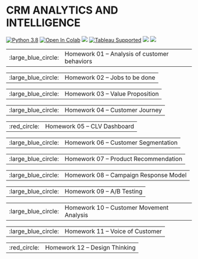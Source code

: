 # CRM ANALYTICS AND INTELLIGENCE
[![Python 3.8](https://img.shields.io/badge/python-3.8-blue.svg)](https://www.python.org/downloads/release/python-380/)
[![Open In Colab](https://colab.research.google.com/assets/colab-badge.svg)](https://colab.research.google.com/github/googlecolab/colabtools/blob/master/notebooks/colab-github-demo.ipynb)
![](https://img.shields.io/badge/GoogleBiguery-red.svg)
[![Tableau Supported](https://img.shields.io/badge/Support%20Level-Tableau%20Supported-53bd92.svg)](https://www.tableau.com/support-levels-it-and-developer-tools)
![](https://img.shields.io/badge/Tableau-brightgreen.svg)
![](https://img.shields.io/badge/TableauPrep-blueviolet.svg)



<table> <tr> <td> :large_blue_circle: </td> <td> Homework 01 – Analysis of customer behaviors </td>  </tr> </table> 
<table> <tr> <td> :large_blue_circle: </td> <td> Homework 02 – Jobs to be done </td> </tr> </table>
<table> <tr> <td> :large_blue_circle: </td> <td> Homework 03 – Value Proposition </td> </tr> </table>
<table> <tr> <td> :large_blue_circle: </td> <td> Homework 04 – Customer Journey </td> </tr> </table>
<table> <tr> <td> :red_circle:  </td> <td> Homework 05 – CLV Dashboard </td> </tr> </table>
<table> <tr> <td> :large_blue_circle: </td> <td> Homework 06 – Customer Segmentation </td> </tr> </table>
<table> <tr> <td> :large_blue_circle: </td> <td> Homework 07 – Product Recommendation </td> </tr> </table>
<table> <tr> <td> :large_blue_circle: </td> <td> Homework 08 – Campaign Response Model </td> </tr> </table>
<table> <tr> <td> :large_blue_circle: </td> <td> Homework 09 – A/B Testing </td> </tr> </table>
<table> <tr> <td> :large_blue_circle: </td> <td> Homework 10 – Customer Movement Analysis </td> </tr> </table>
<table> <tr> <td> :large_blue_circle: </td> <td> Homework 11 – Voice of Customer </td> </tr> </table>
<table> <tr> <td> :red_circle: </td> <td> Homework 12 – Design Thinking </td> </tr> </table>



